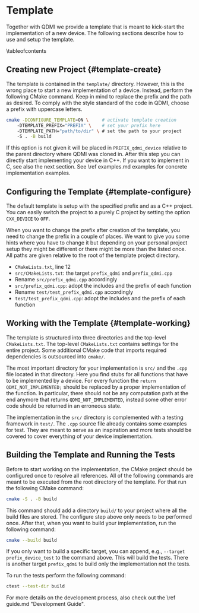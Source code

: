 # Template

<!-- IMPORTANT: Keep the line above as the first line. -->
<!-- This file is a static page and included in the ./CMakeLists.txt file. -->

Together with QDMI we provide a template that is meant to kick-start the implementation of a new
device. The following sections describe how to use and setup the template.

\tableofcontents

## Creating new Project {#template-create}

The template is contained in the `template/` directory. However, this is the wrong place to start a
new implementation of a device. Instead, perform the following CMake command. Keep in mind to
replace the prefix and the path as desired. To comply with the style standard of the code in QDMI,
choose a prefix with uppercase letters.

```sh
cmake -DCONFIGURE_TEMPLATE=ON \     # activate template creation
    -DTEMPLATE_PREFIX="PREFIX" \    # set your prefix here
    -DTEMPLATE_PATH="path/to/dir" \ # set the path to your project
    -S . -B build
```

If this option is not given it will be placed in `PREFIX_qdmi_device` relative to the parent
directory where QDMI was cloned in. After this step you can directly start implementing your device
in C++. If you want to implement in C, see also the next section. See \ref examples.md examples for
concrete implementation examples.

## Configuring the Template {#template-configure}

The default template is setup with the specified prefix and as a C++ project. You can easily switch
the project to a purely C project by setting the option `CXX_DEVICE` to `OFF`.

When you want to change the prefix after creation of the template, you need to change the prefix in
a couple of places. We want to give you some hints where you have to change it but depending on your
personal project setup they might be different or there might be more than the listed once. All
paths are given relative to the root of the template project directory.

- `CMakeLists.txt`, line 12
- `src/CMakeLists.txt`: the target `prefix_qdmi` and `prefix_qdmi.cpp`
- Rename `src/prefix_qdmi.cpp` accordingly
- `src/prefix_qdmi.cpp`: adopt the includes and the prefix of each function
- Rename `test/test_prefix_qdmi.cpp` accordingly
- `test/test_prefix_qdmi.cpp`: adopt the includes and the prefix of each function

## Working with the Template {#template-working}

The template is structured into three directories and the top-level `CMakeLists.txt`. The top-level
`CMakeLists.txt` contains settings for the entire project. Some additional CMake code that imports
required dependencies is outsourced into `cmake/`.

The most important directory for your implementation is `src/` and the `.cpp` file located in that
directory. Here you find stubs for all functions that have to be implemented by a device. For every
function the `return QDMI_NOT_IMPLEMENTED;` should be replaced by a proper implementation of the
function. In particular, there should not be any computation path at the end anymore that returns
`QDMI_NOT_IMPLEMENTED`, instead some other error code should be returned in an erroneous state.

The implementation in the `src/` directory is complemented with a testing framework in `test/`. The
`.cpp` source file already contains some examples for test. They are meant to serve as an
inspiration and more tests should be covered to cover everything of your device implementation.

## Building the Template and Running the Tests

Before to start working on the implementation, the CMake project should be configured once to
resolve all references. All of the following commands are meant to be executed from the root
directory of the template. For that run the following CMake command:

```sh
cmake -S . -B build
```

This command should add a directory `build/` to your project where all the build files are stored.
The configure step above only needs to be performed once. After that, when you want to build your
implementation, run the following command:

```sh
cmake --build build
```

If you only want to build a specific target, you can append, e.g., `--target prefix_device_test` to
the command above. This will build the tests. There is another target `prefix_qdmi` to build only
the implementation not the tests.

To run the tests perform the following command:

```sh
ctest --test-dir build
```

For more details on the development process, also check out the \ref guide.md "Development Guide".
